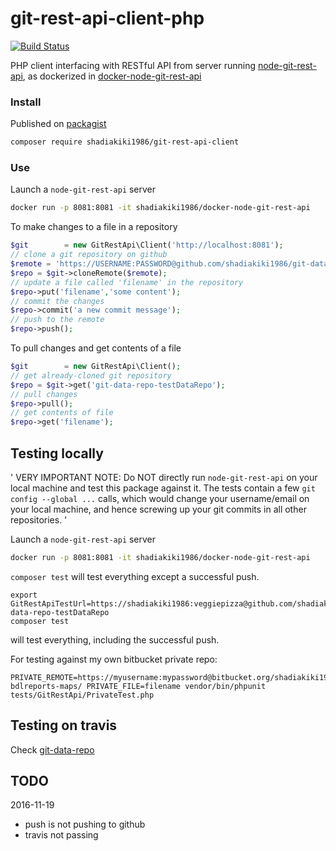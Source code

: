 # git-rest-api-client-php

[![Build Status](https://travis-ci.org/shadiakiki1986/git-rest-api-client-php.svg?branch=master)](https://travis-ci.org/shadiakiki1986/git-rest-api-client-php)

PHP client interfacing with RESTful API from server running [node-git-rest-api](https://github.com/korya/node-git-rest-api), as dockerized in [docker-node-git-rest-api](https://github.com/shadiakiki1986/docker-node-git-rest-api)

### Install

Published on [packagist](https://packagist.org/packages/shadiakiki1986/git-rest-api-client)

```bash
composer require shadiakiki1986/git-rest-api-client
```

### Use

Launch a `node-git-rest-api` server

```bash
docker run -p 8081:8081 -it shadiakiki1986/docker-node-git-rest-api
```

To make changes to a file in a repository

```php
$git        = new GitRestApi\Client('http://localhost:8081');
// clone a git repository on github
$remote = 'https://USERNAME:PASSWORD@github.com/shadiakiki1986/git-data-repo-testDataRepo';
$repo = $git->cloneRemote($remote);
// update a file called 'filename' in the repository
$repo->put('filename','some content');
// commit the changes
$repo->commit('a new commit message');
// push to the remote
$repo->push();
```

To pull changes and get contents of a file
```php
$git        = new GitRestApi\Client();
// get already-cloned git repository
$repo = $git->get('git-data-repo-testDataRepo');
// pull changes
$repo->pull();
// get contents of file
$repo->get('filename');
```

## Testing locally
'
VERY IMPORTANT NOTE:
Do NOT directly run `node-git-rest-api` on your local machine and test this package against it.
The tests contain a few `git config --global ...` calls, which would change your username/email on your local machine,
and hence screwing up your git commits in all other repositories.
'

Launch a `node-git-rest-api` server

```bash
docker run -p 8081:8081 -it shadiakiki1986/docker-node-git-rest-api
```

`composer test` will test everything except a successful push.

```
export GitRestApiTestUrl=https://shadiakiki1986:veggiepizza@github.com/shadiakiki1986/git-data-repo-testDataRepo
composer test
```
will test everything, including the successful push.

For testing against my own bitbucket private repo:
```
PRIVATE_REMOTE=https://myusername:mypassword@bitbucket.org/shadiakiki1986/ffa-bdlreports-maps/ PRIVATE_FILE=filename vendor/bin/phpunit tests/GitRestApi/PrivateTest.php
```

## Testing on travis
Check [git-data-repo](https://github.com/shadiakiki1986/git-data-repo)

## TODO
2016-11-19
* push is not pushing to github
* travis not passing
